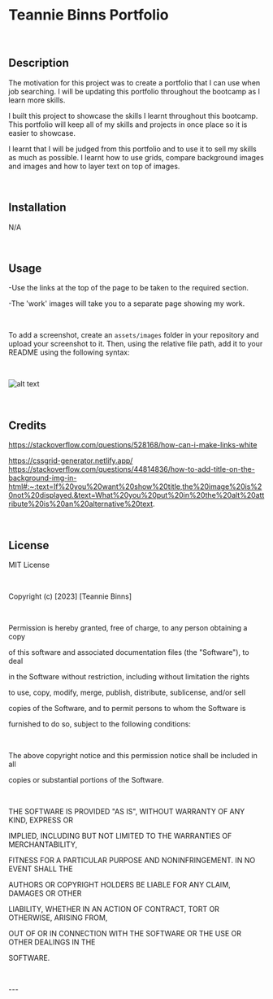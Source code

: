 # Teannie Binns Portfolio  

 

## Description 
The motivation for this project was to create a portfolio that I can use when job searching. I will be updating this portfolio throughout the bootcamp as I learn more skills.

I built this project to showcase the skills I learnt throughout this bootcamp. This portfolio will keep all of my skills and projects in once place so it is easier to showcase. 

I learnt that I will be judged from this portfolio and to use it to sell my skills as much as possible. I learnt how to use grids, compare background images and images and how to layer text on top of images. 

 

## Installation 
N/A 

 

## Usage 
-Use the links at the top of the page to be taken to the required section.

-The 'work' images will take you to a separate page showing my work. 

 

To add a screenshot, create an `assets/images` folder in your repository and upload your screenshot to it. Then, using the relative file path, add it to your README using the following syntax: 

 

![alt text](assets/images/screenshot.png) 

 

## Credits 
https://stackoverflow.com/questions/528168/how-can-i-make-links-white

https://cssgrid-generator.netlify.app/
https://stackoverflow.com/questions/44814836/how-to-add-title-on-the-background-img-in-html#:~:text=If%20you%20want%20show%20title,the%20image%20is%20not%20displayed.&text=What%20you%20put%20in%20the%20alt%20attribute%20is%20an%20alternative%20text.


 

## License 
MIT License 

 

Copyright (c) [2023] [Teannie Binns] 

 

Permission is hereby granted, free of charge, to any person obtaining a copy 

of this software and associated documentation files (the "Software"), to deal 

in the Software without restriction, including without limitation the rights 

to use, copy, modify, merge, publish, distribute, sublicense, and/or sell 

copies of the Software, and to permit persons to whom the Software is 

furnished to do so, subject to the following conditions: 

 

The above copyright notice and this permission notice shall be included in all 

copies or substantial portions of the Software. 

 

THE SOFTWARE IS PROVIDED "AS IS", WITHOUT WARRANTY OF ANY KIND, EXPRESS OR 

IMPLIED, INCLUDING BUT NOT LIMITED TO THE WARRANTIES OF MERCHANTABILITY, 

FITNESS FOR A PARTICULAR PURPOSE AND NONINFRINGEMENT. IN NO EVENT SHALL THE 

AUTHORS OR COPYRIGHT HOLDERS BE LIABLE FOR ANY CLAIM, DAMAGES OR OTHER 

LIABILITY, WHETHER IN AN ACTION OF CONTRACT, TORT OR OTHERWISE, ARISING FROM, 

OUT OF OR IN CONNECTION WITH THE SOFTWARE OR THE USE OR OTHER DEALINGS IN THE 

SOFTWARE. 

 

--- 